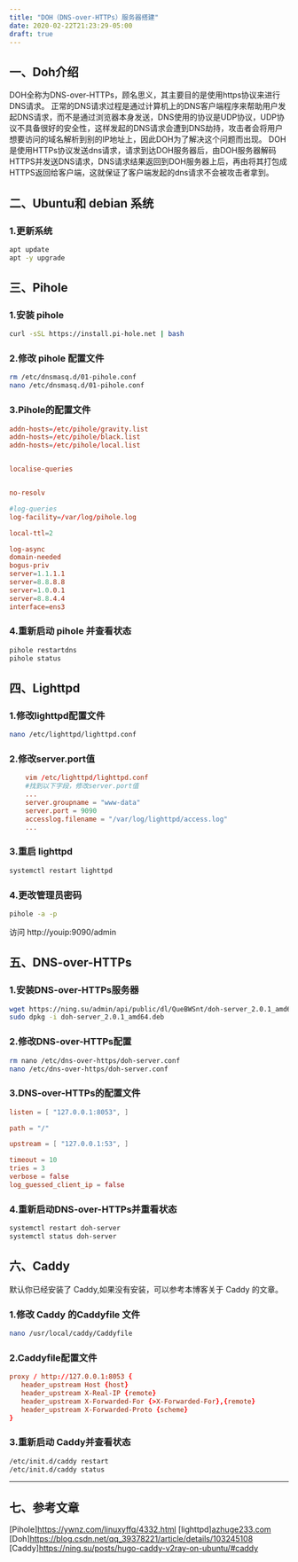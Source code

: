 ```yaml
---
title: "DOH（DNS-over-HTTPs）服务器搭建"
date: 2020-02-22T21:23:29-05:00
draft: true
---
```


## 一、Doh介绍
DOH全称为DNS-over-HTTPs，顾名思义，其主要目的是使用https协议来进行DNS请求。
正常的DNS请求过程是通过计算机上的DNS客户端程序来帮助用户发起DNS请求，而不是通过浏览器本身发送，DNS使用的协议是UDP协议，UDP协议不具备很好的安全性，这样发起的DNS请求会遭到DNS劫持，攻击者会将用户想要访问的域名解析到别的IP地址上，因此DOH为了解决这个问题而出现。
DOH是使用HTTPs协议发送dns请求，请求到达DOH服务器后，由DOH服务器解码HTTPS并发送DNS请求，DNS请求结果返回到DOH服务器上后，再由将其打包成HTTPS返回给客户端，这就保证了客户端发起的dns请求不会被攻击者拿到。


## 二、Ubuntu和 debian 系统  
### 1.更新系统
```bash
apt update
apt -y upgrade
```
## 三、Pihole
### 1.安装 pihole

```bash
curl -sSL https://install.pi-hole.net | bash
```
### 2.修改 pihole 配置文件
```bash
rm /etc/dnsmasq.d/01-pihole.conf
nano /etc/dnsmasq.d/01-pihole.conf
```
### 3.Pihole的配置文件
```conf
addn-hosts=/etc/pihole/gravity.list
addn-hosts=/etc/pihole/black.list
addn-hosts=/etc/pihole/local.list


localise-queries


no-resolv

#log-queries
log-facility=/var/log/pihole.log

local-ttl=2

log-async
domain-needed
bogus-priv
server=1.1.1.1
server=8.8.8.8
server=1.0.0.1
server=8.8.4.4
interface=ens3

```
### 4.重新启动 pihole 并查看状态
```bash
pihole restartdns
pihole status
```
## 四、Lighttpd
### 1.修改lighttpd配置文件

```bash
nano /etc/lighttpd/lighttpd.conf
```
### 2.修改server.port值

```conf
    vim /etc/lighttpd/lighttpd.conf
    #找到以下字段，修改server.port值
    ...
    server.groupname = "www-data"
    server.port = 9090
    accesslog.filename = "/var/log/lighttpd/access.log"
    ...
```
### 3.重启 lighttpd
```bash
systemctl restart lighttpd
```
### 4.更改管理员密码

```bash
pihole -a -p
```
访问 http://youip:9090/admin

## 五、DNS-over-HTTPs
### 1.安装DNS-over-HTTPs服务器

```bash
wget https://ning.su/admin/api/public/dl/QueBWSnt/doh-server_2.0.1_amd64.deb
sudo dpkg -i doh-server_2.0.1_amd64.deb
```

### 2.修改DNS-over-HTTPs配置
```bash
rm nano /etc/dns-over-https/doh-server.conf
nano /etc/dns-over-https/doh-server.conf
```
### 3.DNS-over-HTTPs的配置文件
```conf
listen = [ "127.0.0.1:8053", ]

path = "/"

upstream = [ "127.0.0.1:53", ]

timeout = 10
tries = 3
verbose = false
log_guessed_client_ip = false
```

### 4.重新启动DNS-over-HTTPs并重看状态

```bash
systemctl restart doh-server
systemctl status doh-server
```
## 六、Caddy  
默认你已经安装了 Caddy,如果没有安装，可以参考本博客关于 Caddy 的文章。
### 1.修改 Caddy 的Caddyfile 文件
```bash
nano /usr/local/caddy/Caddyfile
```
### 2.Caddyfile配置文件
```conf
proxy / http://127.0.0.1:8053 {
   header_upstream Host {host}
   header_upstream X-Real-IP {remote}
   header_upstream X-Forwarded-For {>X-Forwarded-For},{remote}
   header_upstream X-Forwarded-Proto {scheme}
}
```
### 3.重新启动 Caddy并查看状态

```bash
/etc/init.d/caddy restart
/etc/init.d/caddy status
```
------
## 七、参考文章
[Pihole]<https://ywnz.com/linuxyffq/4332.html>
[lighttpd][azhuge233.com](https://azhuge233.com/%E6%9B%B4%E6%94%B9-pi-hole-%E7%BD%91%E9%A1%B5%E7%9B%91%E5%90%AC%E7%AB%AF%E5%8F%A3%E5%92%8C%E7%AE%A1%E7%90%86%E5%91%98%E5%AF%86%E7%A0%81/#geng_gai_jian_ting_duan_kou)
[Doh]<https://blog.csdn.net/qq_39378221/article/details/103245108>
[Caddy]<https://ning.su/posts/hugo-caddy-v2ray-on-ubuntu/#caddy>